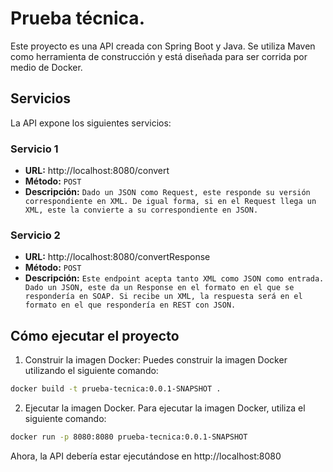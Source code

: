 # Prueba técnica.
Este proyecto es una API creada con Spring Boot y Java. Se utiliza Maven como herramienta de construcción y está diseñada para ser corrida por medio de Docker.

## Servicios

La API expone los siguientes servicios:

### Servicio 1

- **URL:** http://localhost:8080/convert
- **Método:** `POST`
- **Descripción:** `Dado un JSON como Request, este responde su versión correspondiente en XML. De igual forma, si en el Request llega un XML, este la convierte a su correspondiente en JSON.`

### Servicio 2

- **URL:** http://localhost:8080/convertResponse
- **Método:** `POST`
- **Descripción:** `Este endpoint acepta tanto XML como JSON como entrada. Dado un JSON, este da un Response en el formato en el que se respondería en SOAP. Si recibe un XML, la respuesta será en el formato en el que respondería en REST con JSON.`

## Cómo ejecutar el proyecto

1. Construir la imagen Docker: Puedes construir la imagen Docker utilizando el siguiente comando:

```bash
docker build -t prueba-tecnica:0.0.1-SNAPSHOT .
```

2. Ejecutar la imagen Docker. Para ejecutar la imagen Docker, utiliza el siguiente comando:

```bash
docker run -p 8080:8080 prueba-tecnica:0.0.1-SNAPSHOT
```

Ahora, la API debería estar ejecutándose en http://localhost:8080

